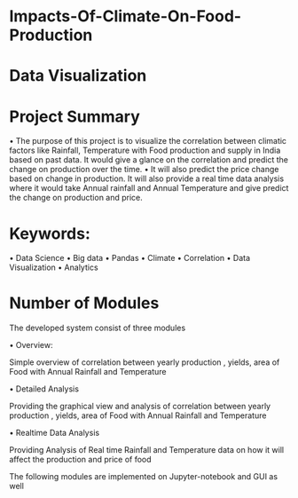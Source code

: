 # Impacts-Of-Climate-On-Food-Production
# Data Visualization

#  Project Summary
• The purpose of this project is to visualize the correlation between climatic factors
like Rainfall, Temperature with Food production and supply in India based on past
data. It would give a glance on the correlation and predict the change on
production over the time.
• It will also predict the price change based on change in production. It will also
provide a real time data analysis where it would take Annual rainfall and Annual
Temperature and give predict the change on production and price.

# Keywords:
• Data Science
• Big data
• Pandas
• Climate
• Correlation
• Data Visualization
• Analytics

# Number of Modules
The developed system consist of three modules

• Overview:

Simple overview of correlation between yearly production , yields, area
of Food with Annual Rainfall and Temperature

• Detailed Analysis

Providing the graphical view and analysis of correlation between yearly
production , yields, area of Food with Annual Rainfall and Temperature

• Realtime Data Analysis

Providing Analysis of Real time Rainfall and Temperature data on how it
will affect the production and price of food

The following modules are implemented on Jupyter-notebook and GUI as well


